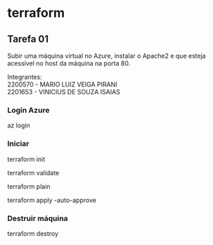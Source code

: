 # terraform

## Tarefa 01
Subir uma máquina virtual no Azure, instalar o Apache2 e que esteja acessível no host da máquina na porta 80.

Integrantes:<br/>
2200570 - MARIO LUIZ VEIGA PIRANI<br/>
2201653 - VINICIUS DE SOUZA ISAIAS

### Login Azure
az login

### Iniciar 
terraform init

terraform validate

terraform plain

terraform apply -auto-approve


### Destruir máquina
terraform destroy
